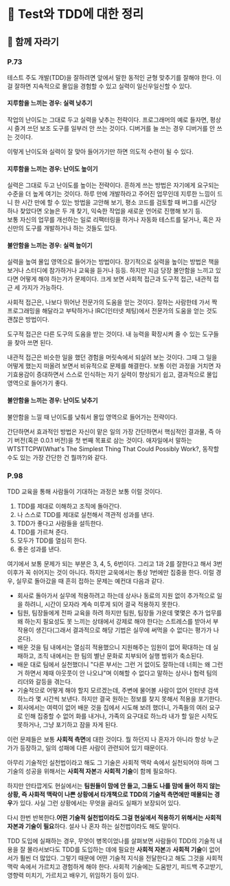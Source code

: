 # 🍬 Test와 TDD에 대한 정리

## 🍭 함께 자라기

### P.73
테스트 주도 개발(TDD)을 잘하려면 앞에서 말한 동적인 균형 맞추기를 잘해야 한다. 이걸 잘하면 지속적으로 몰입을 경험할 수 있고 실력이 일신우일신할 수 있다.

#### 지루함을 느끼는 경우: 실력 낮추기
작업의 난이도는 그대로 두고 실력을 낮추는 전략이다. 프로그래머의 예로 들자면, 평상시 즐겨 쓰던 보조 도구를 일부러 안 쓰는 것이다. 디버거를 늘 쓰는 경우 디버거를 안 쓰는 것이다.   

이렇게 난이도와 실력이 잘 맞아 들어가기만 하면 의도적 수련이 될 수 있다.

#### 지루함을 느끼는 경우: 난이도 높이기
실력은 그대로 두고 난이도를 높이는 전략이다. 흔하게 쓰는 방법은 자기에게 요구되는 수준을 더 높게 여기는 것이다. 하루 만에 개발하라고 주어진 업무인데 지루한 느낌이 드니 한 시간 만에 할 수 있는 방법을 고안해 보기, 평소 코드를 검토할 때 버그를 시간당 하나 찾았다면 오늘은 두 개 찾기, 익숙한 작업을 새로운 언어로 진행해 보기 등.   
보통 자신의 업무를 개선하는 일로 리팩터링을 하거나 자동화 테스트를 달거나, 혹은 자신만의 도구를 개발하거나 하는 것들도 있다.   

#### 불안함을 느끼는 경우: 실력 높이기
실력을 높여 몰입 영역으로 들어가는 방법이다. 장기적으로 실력을 높이는 방법은 책을 보거나 스터디에 참가하거나 교육을 듣거나 등등. 하지만 지금 당장 불안함을 느끼고 있다면 어떻게 해야 하는가가 문제이다. 크게 보면 사회적 접근과 도구적 접근, 내관적 접근 세 가지가 가능하다.   

사회적 접근은, 나보다 뛰어난 전문가의 도움을 얻는 것이다. 잘하는 사람한테 가서 짝 프로그래밍을 해달라고 부탁하거나 IRC(인터넷 체팅)에서 전문가의 도움을 얻는 것도 괜찮은 방법이다.   

도구적 접근은 다른 도구의 도움을 받는 것이다. 내 능력을 확장시켜 줄 수 있는 도구들을 찾아 쓰면 된다.   

내관적 접근은 비슷한 일을 했던 경험을 머릿속에서 되살려 보는 것이다. 그때 그 일을 어떻게 했는지 떠올려 보면서 비유적으로 문제를 해결한다. 보통 이런 과정을 거치면 자기효용감이 증대하면서 스스로 인식하는 자기 실력이 향상되기 쉽고, 결과적으로 몰입 영역으로 들어가기 좋다.   

#### 불안함을 느끼는 경우: 난이도 낮추기
불안함을 느낄 때 난이도를 낮춰서 몰입 영역으로 들어가는 전략이다.   

간단하면서 효과적인 방법은 자신이 맡은 일의 가장 간단하면서 핵심적인 결과물, 즉 아기 버전(혹은 0.0.1 버전)을 첫 번째 목표로 삼는 것이다. 애자일에서 말하는 WTSTTCPW(What's The Simplest Thing That Could Possibly Work?, 동작할 수도 있는 가장 간단한 건 뭘까?)와 같다.

### P.98
TDD 교육을 통해 사람들이 기대하는 과정은 보통 이럴 것이다.   

1. TDD를 제대로 이해하고 조직에 돌아간다.
2. 나 스스로 TDD를 제대로 실천해서 객관적 성과를 낸다.
3. TDD가 좋다고 사람들을 설득한다.
4. TDD를 가르쳐 준다.
5. 모두가 TDD를 열심히 한다.
6. 좋은 성과를 낸다.

여기에서 보통 문제가 되는 부분은 3, 4, 5, 6번이다. 그리고 1과 2를 잘한다고 해서 3번 이후가 꼭 쉬어지는 것이 아니다. 하지만 교욱에서는 통상 1번에만 집중을 한다. 이럴 경우, 실무로 돌아갔을 때 흔히 접하는 문제는 예컨대 다음과 같다.   

- 회사로 돌아가서 실무에 적용하려고 하는데 상사나 동료의 지원 없이 추가적으로 일을 하려니, 시간이 모자라 계속 미루게 되어 결국 적용하지 못한다.
- 팀원, 팀장들에게 전파 교육을 하려 하지만 팀원, 팀장들 가운데 몇몇은 추가 업무를 왜 하는지 필요성도 못 느끼는 상태에서 강제로 해야 한다는 스트레스를 받아서 부작용이 생긴다(그래서 결과적으로 해당 기법은 실무에 써먹을 수 없다는 평가가 나온다).
- 배운 것을 팀 내에서는 열심히 적용했으니 지원해주는 임원이 없어 확대하는 데 실패하고, 조직 내에서는 한 팀의 별난 문화로 치부되어 실행 범위가 축소된다.
- 배운 대로 팀에서 실천했더니 "다른 부서는 그런 거 없이도 잘하는데 너희는 왜 그런 거 하면서 제때 아웃풋이 안 나오냐"며 이해할 수 없다고 말하는 상사나 협력 팀의 리더와 갈등을 겪는다.
- 기술적으로 어떻게 해야 할지 모르겠는데, 주변에 물어볼 사람이 없어 인터넷 검색하느라 몇 시간씩 보낸다. 하지만 결국 원하는 정보를 찾지 못해서 적용을 포기한다.
- 회사에서는 여력이 없어 배운 것을 집에서 시도해 보려 했더니, 가족들의 여러 요구로 인해 집중할 수 없어 화를 내거나, 가족의 요구대로 하느라 내가 할 일은 시작도 못하거나, 그냥 포기하고 잠을 자게 된다.

이런 문제들은 보통 **사회적 측면**에 대한 것이다. 뭘 하던지 나 혼자가 아니라 항상 누군가가 등장하고, 일의 성패에 다른 사람이 관련되어 있기 때문이다.   

아무리 기술적인 실천법이라고 해도 그 기술은 사회적 맥락 속에서 실천되어야 하며 그 기술의 성공을 위해서는 **사회적 자본**과 **사회적 기술**이 함께 필요하다.   

하지만 안타깝게도 현실에서는 **팀원들이 맘에 안 들고, 그들도 나를 맘에 들어 하지 않는 상황, 즉 사화적 맥락이 나쁜 상황에서 타개책으로 TDD의 기술적 측면에만 매몰되는 경우**가 있다. 사실 그런 상황에서는 무엇을 골라도 실패가 보장되어 있다.

다시 한번 반복한다.**어떤 기술적 실천법이라도 그걸 현실에서 적용하기 위해서는 사회적 자본과 기술이 필요**하다. 설사 나 혼자 하는 실천법이라도 해도 말이다.   

TDD 도입에 실패하는 경우, 무엇이 병목이었나를 살펴보면 사람들이 TDD의 기술적 내용을 잘 몰라서보다도 TDD를 도입하는 데에 필요한 **사회적 자본**과 **사회적 기술**이 없어서가 훨씬 더 많았다. 그렇기 때문에 어떤 기술적 지식을 전달한다고 해도 그것을 사회적 맥락 속에서 가르치고 경험하게 해야 한다. 사회적 기술에는 도움받기, 피드백 주고받기, 영향력 미치기, 가르치고 배우기, 위임하기 등이 있다.   
